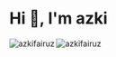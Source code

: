 <h1 >Hi 👋, I'm azki</h1>

<img align="left" src="https://github-readme-stats.vercel.app/api?username=azkifairuz&show_icons=true&theme=radical&locale=en" alt="azkifairuz" /> <img align="center"  src="https://github-readme-stats.vercel.app/api/top-langs?username=azkifairuz&show_icons=true&locale=en&layout=compact" alt="azkifairuz" />










